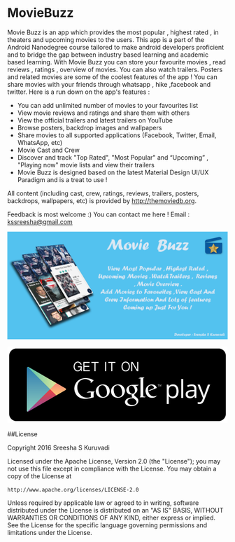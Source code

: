 # MovieBuzz

Movie Buzz is an app which provides the most popular , highest rated , in theaters and upcoming movies to the users. This app is a part of the Android Nanodegree course tailored to make android developers proficient and to bridge the gap between industry based learning and academic based learning. 
With Movie Buzz you can store your favourite movies , read reviews , ratings , overview of movies. You can also watch trailers. Posters and related movies are some of the coolest features of the app ! You can share movies with your friends through whatsapp , hike ,facebook and twitter. 
Here is a run down on the app's features :
* You can add unlimited number of movies to your favourites list
* View movie reviews and ratings and share them with others
* View the official trailers and latest trailers on YouTube
* Browse posters, backdrop images and wallpapers
* Share movies to all supported applications (Facebook, Twitter, Email, WhatsApp, etc)
* Movie Cast and Crew 
* Discover and track "Top Rated", "Most Popular" and “Upcoming” , "Playing now" movie lists and view their trailers
* Movie Buzz is designed based on the latest Material Design UI/UX Paradigm and is a treat to use !

All content (including cast, crew, ratings, reviews, trailers, posters, backdrops, wallpapers, etc) is provided by http://themoviedb.org.

Feedback is most welcome :) 
You can contact me here !
Email : kssreesha@gmail.com

[![](https://github.com/SreeshaKS/MovieBuzz/blob/master/MovieBuzzINfoGraphic.png)](https://play.google.com/store/apps/details?id=com.sreesha.android.moviebuzz)

[![](https://github.com/SreeshaKS/MovieBuzz/blob/master/GooglePlayButton.png)](https://play.google.com/store/apps/details?id=com.sreesha.android.moviebuzz)

##License

Copyright 2016 Sreesha S Kuruvadi

Licensed under the Apache License, Version 2.0 (the "License");
you may not use this file except in compliance with the License.
You may obtain a copy of the License at

    http://www.apache.org/licenses/LICENSE-2.0

Unless required by applicable law or agreed to in writing, software
distributed under the License is distributed on an "AS IS" BASIS,
WITHOUT WARRANTIES OR CONDITIONS OF ANY KIND, either express or implied.
See the License for the specific language governing permissions and
limitations under the License.
